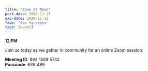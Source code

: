 ```yaml
---
title: "Zoom at Noon"
post-date: 2020-11-11
exp-date: 2020-11-12
fawe: "fas fa-cross"
tags: [event]
---
```

**12 PM**

Join us today as we gather in community for an online Zoom session.

<p class="text-danger"><b>Meeting ID</b>: 894 1589 5742
<br>
<b>Passcode</b>: 636 489
</p>